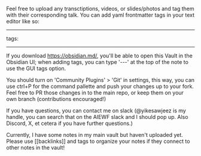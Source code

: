 Feel free to upload any transctiptions, videos, or slides/photos and tag them with their corresponding talk. You can add yaml frontmatter tags in your text editor like so:

---
tags: 

---

If you download https://obsidian.md/, you'll be able to open this Vault in the Obsidian UI; when adding tags, you can type '---' at the top of the note to use the GUI tags option.

You should turn on 'Community Plugins' > 'Git' in settings, this way, you can use ctrl+P for the command pallette and push your changes up to your fork. Feel free to PR those changes in to the main repo, or keep them on your own branch (contributions encouraged!)

If you have questions, you can contact me on slack (@yikesawjeez is my handle, you can search that on the AIEWF slack and I should pop up. Also Discord, X, et cetera if you have further questions.)

Currently, I have some notes in my main vault but haven't uploaded yet. Please use [[backlinks]] and tags to organize your notes if they connect to other notes in the vault!
